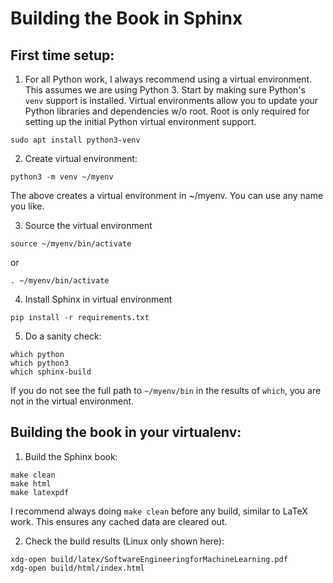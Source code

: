 # Building the Book in Sphinx

## First time setup:

1. For all Python work, I always recommend using a virtual environment. This assumes we are using Python 3. Start
by making sure Python's `venv` support is installed. Virtual environments allow you to update your Python libraries and dependencies w/o root. Root is only required for setting up the initial Python virtual environment support.

  ```
  sudo apt install python3-venv
  ```

2. Create virtual environment:

  ```
  python3 -m venv ~/myenv
  ```

  The above creates a virtual environment in ~/myenv. You can use any name you like.


3. Source the virtual environment

  ```
  source ~/myenv/bin/activate
  ```

  or

  ```
  . ~/myenv/bin/activate
  ```

4. Install Sphinx in virtual environment

  ```
  pip install -r requirements.txt
  ```


5. Do a sanity check:

  ```
  which python
  which python3
  which sphinx-build
  ```

  If you do not see the full path to `~/myenv/bin` in the results of `which`, you are not in the virtual environment.

## Building the book in your virtualenv:


1. Build the Sphinx book:
  ```
  make clean
  make html
  make latexpdf
  ```

  I recommend always doing `make clean` before any build, similar to LaTeX work. This ensures any cached data are cleared out.

2. Check the build results (Linux only shown here):

  ```
  xdg-open build/latex/SoftwareEngineeringforMachineLearning.pdf
  xdg-open build/html/index.html
  ```

